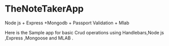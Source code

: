 # TheNoteTakerApp
Node js + Express +Mongodb + Passport Validation + Mlab

Here is the Sample app for basic Crud operations using Handlebars,Node js ,Express ,Mongoose and MLAB .
